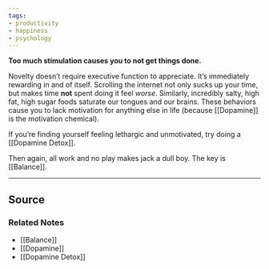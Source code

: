 ```yaml
---
tags:
- productivity
- happiness
- psychology
---
```

**Too much stimulation causes you to not get things done.**

Novelty doesn’t require executive function to appreciate. It’s immediately rewarding in and of itself. Scrolling the internet not only sucks up your time, but makes time **not** spent doing it feel *worse*. Similarly, incredibly salty, high fat, high sugar foods saturate our tongues and our brains. These behaviors cause you to lack motivation for anything else in life (because [[Dopamine]] is the motivation chemical). 

If you’re finding yourself feeling lethargic and unmotivated, try doing a [[Dopamine Detox]].

Then again, all work and no play makes jack a dull boy. The key is [[Balance]]. 

---

## Source


### Related Notes
- [[Balance]] 
- [[Dopamine]] 
- [[Dopamine Detox]]